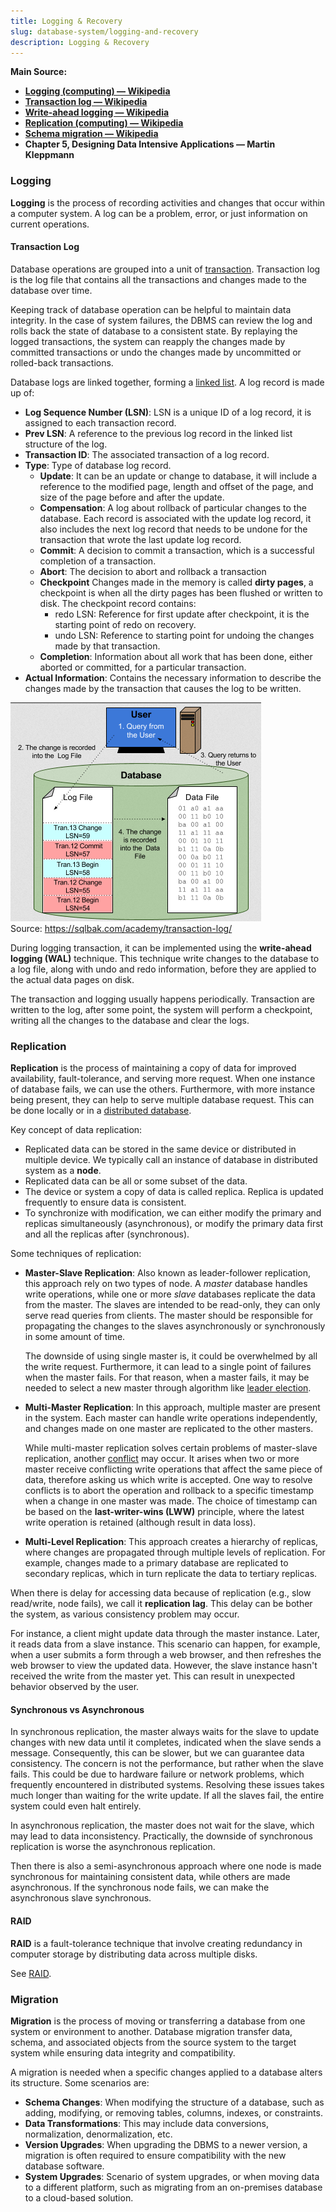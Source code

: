 ```yaml
---
title: Logging & Recovery
slug: database-system/logging-and-recovery
description: Logging & Recovery
---
```


**Main Source:**

- **[Logging (computing) — Wikipedia](<https://en.wikipedia.org/wiki/Logging_(computing)>)**
- **[Transaction log — Wikipedia](https://en.wikipedia.org/wiki/Transaction_log)**
- **[Write-ahead logging — Wikipedia](https://en.wikipedia.org/wiki/Write-ahead_logging)**
- **[Replication (computing) — Wikipedia](<https://en.wikipedia.org/wiki/Replication_(computing)>)**
- **[Schema migration — Wikipedia](https://en.wikipedia.org/wiki/Schema_migration)**
- **Chapter 5, Designing Data Intensive Applications — Martin Kleppmann**

### Logging

**Logging** is the process of recording activities and changes that occur within a computer system. A log can be a problem, error, or just information on current operations.

#### Transaction Log

Database operations are grouped into a unit of [transaction](/cs-notes/database-system/transactions). Transaction log is the log file that contains all the transactions and changes made to the database over time.

Keeping track of database operation can be helpful to maintain data integrity. In the case of system failures, the DBMS can review the log and rolls back the state of database to a consistent state. By replaying the logged transactions, the system can reapply the changes made by committed transactions or undo the changes made by uncommitted or rolled-back transactions.

Database logs are linked together, forming a [linked list](/cs-notes/data-structures-and-algorithms/linked-list). A log record is made up of:

- **Log Sequence Number (LSN)**: LSN is a unique ID of a log record, it is assigned to each transaction record.
- **Prev LSN**: A reference to the previous log record in the linked list structure of the log.
- **Transaction ID**: The associated transaction of a log record.
- **Type**: Type of database log record.
  - **Update**: It can be an update or change to database, it will include a reference to the modified page, length and offset of the page, and size of the page before and after the update.
  - **Compensation**: A log about rollback of particular changes to the database. Each record is associated with the update log record, it also includes the next log record that needs to be undone for the transaction that wrote the last update log record.
  - **Commit**: A decision to commit a transaction, which is a successful completion of a transaction.
  - **Abort**: The decision to abort and rollback a transaction
  - **Checkpoint** Changes made in the memory is called **dirty pages**, a checkpoint is when all the dirty pages has been flushed or written to disk. The checkpoint record contains:
    - redo LSN: Reference for first update after checkpoint, it is the starting point of redo on recovery.
    - undo LSN: Reference to starting point for undoing the changes made by that transaction.
  - **Completion**: Information about all work that has been done, either aborted or committed, for a particular transaction.
- **Actual Information**: Contains the necessary information to describe the changes made by the transaction that causes the log to be written.

![Transaction log](./transaction-log.png)  
Source: https://sqlbak.com/academy/transaction-log/

During logging transaction, it can be implemented using the **write-ahead logging (WAL)** technique. This technique write changes to the database to a log file, along with undo and redo information, before they are applied to the actual data pages on disk.

The transaction and logging usually happens periodically. Transaction are written to the log, after some point, the system will perform a checkpoint, writing all the changes to the database and clear the logs.

### Replication

**Replication** is the process of maintaining a copy of data for improved availability, fault-tolerance, and serving more request. When one instance of database fails, we can use the others. Furthermore, with more instance being present, they can help to serve multiple database request. This can be done locally or in a [distributed database](/cloud-computing-and-distributed-systems/distributed-database).

Key concept of data replication:

- Replicated data can be stored in the same device or distributed in multiple device. We typically call an instance of database in distributed system as a **node**.
- Replicated data can be all or some subset of the data.
- The device or system a copy of data is called replica. Replica is updated frequently to ensure data is consistent.
- To synchronize with modification, we can either modify the primary and replicas simultaneously (asynchronous), or modify the primary data first and all the replicas after (synchronous).

Some techniques of replication:

- **Master-Slave Replication**: Also known as leader-follower replication, this approach rely on two types of node. A _master_ database handles write operations, while one or more _slave_ databases replicate the data from the master. The slaves are intended to be read-only, they can only serve read queries from clients. The master should be responsible for propagating the changes to the slaves asynchronously or synchronously in some amount of time.

  The downside of using single master is, it could be overwhelmed by all the write request. Furthermore, it can lead to a single point of failures when the master fails. For that reason, when a master fails, it may be needed to select a new master through algorithm like [leader election](/cloud-computing-and-distributed-systems/distributed-systems-model#leader-election).

- **Multi-Master Replication**: In this approach, multiple master are present in the system. Each master can handle write operations independently, and changes made on one master are replicated to the other masters.

  While multi-master replication solves certain problems of master-slave replication, another [conflict](/cs-notes/database-system/concurrency-control#conflict-serializability) may occur. It arises when two or more master receive conflicting write operations that affect the same piece of data, therefore asking us which write is accepted. One way to resolve conflicts is to abort the operation and rollback to a specific timestamp when a change in one master was made. The choice of timestamp can be based on the **last-writer-wins (LWW)** principle, where the latest write operation is retained (although result in data loss).

- **Multi-Level Replication**: This approach creates a hierarchy of replicas, where changes are propagated through multiple levels of replication. For example, changes made to a primary database are replicated to secondary replicas, which in turn replicate the data to tertiary replicas.

When there is delay for accessing data because of replication (e.g., slow read/write, node fails), we call it **replication lag**. This delay can be bother the system, as various consistency problem may occur.

For instance, a client might update data through the master instance. Later, it reads data from a slave instance. This scenario can happen, for example, when a user submits a form through a web browser, and then refreshes the web browser to view the updated data. However, the slave instance hasn't received the write from the master yet. This can result in unexpected behavior observed by the user.

#### Synchronous vs Asynchronous

In synchronous replication, the master always waits for the slave to update changes with new data until it completes, indicated when the slave sends a message. Consequently, this can be slower, but we can guarantee data consistency. The concern is not the performance, but rather when the slave fails. This could be due to hardware failure or network problems, which frequently encountered in distributed systems. Resolving these issues takes much longer than waiting for the write update. If all the slaves fail, the entire system could even halt entirely.

In asynchronous replication, the master does not wait for the slave, which may lead to data inconsistency. Practically, the downside of synchronous replication is worse the asynchronous replication.

Then there is also a semi-asynchronous approach where one node is made synchronous for maintaining consistent data, while others are made asynchronous. If the synchronous node fails, we can make the asynchronous slave synchronous.

#### RAID

**RAID** is a fault-tolerance technique that involve creating redundancy in computer storage by distributing data across multiple disks.

See [RAID](/cs-notes/operating-system/disk-management#raid).

### Migration

**Migration** is the process of moving or transferring a database from one system or environment to another. Database migration transfer data, schema, and associated objects from the source system to the target system while ensuring data integrity and compatibility.

A migration is needed when a specific changes applied to a database alters its structure. Some scenarios are:

- **Schema Changes**: When modifying the structure of a database, such as adding, modifying, or removing tables, columns, indexes, or constraints.
- **Data Transformations**: This may include data conversions, normalization, denormalization, etc.
- **Version Upgrades**: When upgrading the DBMS to a newer version, a migration is often required to ensure compatibility with the new database software.
- **System Upgrades**: Scenario of system upgrades, or when moving data to a different platform, such as migrating from an on-premises database to a cloud-based solution.
